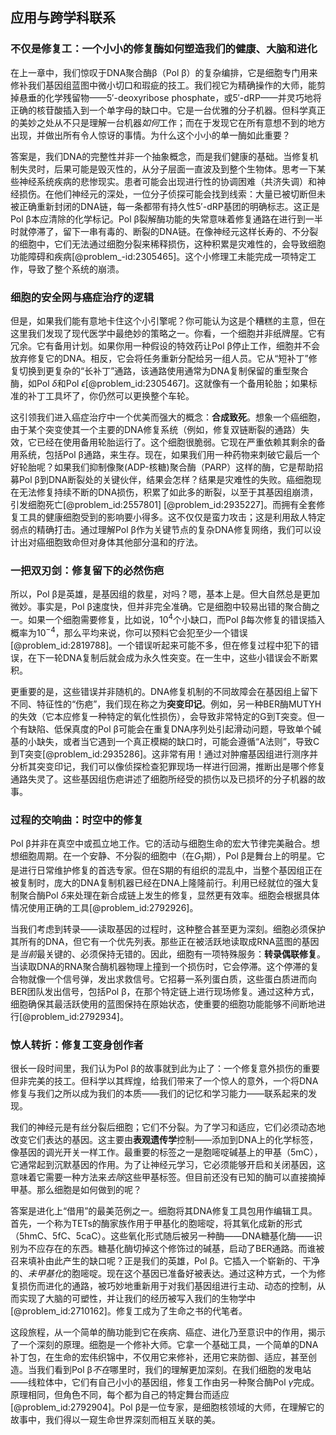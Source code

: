 ## 应用与跨学科联系

### 不仅是修复工：一个小小的修复酶如何塑造我们的健康、大脑和进化

在上一章中，我们惊叹于DNA聚合酶β（Pol β）的复杂编排，它是细胞专门用来修补我们基因组蓝图中微小切口和瑕疵的技工。我们视它为精确操作的大师，能剪掉悬垂的化学残留物——$5'$-deoxyribose phosphate，或$5'$-dRP——并灵巧地将正确的核苷酸插入到一个单字母的缺口中。它是一台优雅的分子机器。但科学真正的美妙之处从不只是理解一台机器*如何*工作；而在于发现它在所有意想不到的地方出现，并做出所有令人惊讶的事情。为什么这个小小的单一酶如此重要？

答案是，我们DNA的完整性并非一个抽象概念，而是我们健康的基础。当修复机制失灵时，后果可能是毁灭性的，从分子层面一直波及到整个生物体。思考一下某些神经系统疾病的悲惨现实。患者可能会出现进行性的协调困难（共济失调）和神经损伤。在他们神经元的深处，一位分子侦探可能会找到线索：大量已被切断但未被正确重新封闭的DNA链，每一条都带有持久性$5'$-dRP基团的明确标志。这正是Pol β本应清除的化学标记。Pol β裂解酶功能的失常意味着修复通路在进行到一半时就停滞了，留下一串有毒的、断裂的DNA链。在像神经元这样长寿的、不分裂的细胞中，它们无法通过细胞分裂来稀释损伤，这种积累是灾难性的，会导致细胞功能障碍和疾病[@problem_-id:2305465]。这个小修理工未能完成一项特定工作，导致了整个系统的崩溃。

### 细胞的安全网与癌症治疗的逻辑

但是，如果我们能有意地卡住这个小引擎呢？你可能认为这是个糟糕的主意，但在这里我们发现了现代医学中最绝妙的策略之一。你看，一个细胞并非纸牌屋。它有冗余。它有备用计划。如果你用一种假设的特效药让Pol β停止工作，细胞并不会放弃修复它的DNA。相反，它会将任务重新分配给另一组人员。它从“短补丁”修复切换到更复杂的“长补丁”通路，该通路使用通常为DNA复制保留的重型聚合酶，如Pol $\delta$和Pol $\epsilon$[@problem_id:2305467]。这就像有一个备用轮胎；如果标准的补丁工具坏了，你仍然可以更换整个车轮。

这引领我们进入癌症治疗中一个优美而强大的概念：**合成致死**。想象一个癌细胞，由于某个突变使其一个主要的DNA修复系统（例如，修复双链断裂的通路）失效，它已经在使用备用轮胎运行了。这个细胞很脆弱。它现在严重依赖其剩余的备用系统，包括Pol β通路，来生存。现在，如果我们用一种药物来刺破它最后一个好轮胎呢？如果我们抑制像聚(ADP-核糖)聚合酶（PARP）这样的酶，它是帮助招募Pol β到DNA断裂处的关键伙伴，结果会怎样？结果是灾难性的失败。癌细胞现在无法修复持续不断的DNA损伤，积累了如此多的断裂，以至于其基因组崩溃，引发细胞死亡[@problem_id:2557801] [@problem_id:2935227]。而拥有全套修复工具的健康细胞受到的影响要小得多。这不仅仅是蛮力攻击；这是利用敌人特定弱点的精确打击。通过理解Pol β作为关键节点的复杂DNA修复网络，我们可以设计出对癌细胞致命但对身体其他部分温和的疗法。

### 一把双刃剑：修复留下的必然伤疤

所以，Pol β是英雄，是基因组的救星，对吗？嗯，基本上是。但大自然总是更加微妙。事实是，Pol β速度快，但并非完全准确。它是细胞中较易出错的聚合酶之一。如果一个细胞需要修复，比如说，$10^4$个小缺口，而Pol β每次修复的错误插入概率为$10^{-4}$，那么平均来说，你可以预料它会犯至少一个错误[@problem_id:2819788]。一个错误听起来可能不多，但在修复过程中犯下的错误，在下一轮DNA复制后就会成为永久性突变。在一生中，这些小错误会不断累积。

更重要的是，这些错误并非随机的。DNA修复机制的不同故障会在基因组上留下不同、特征性的“伤疤”，我们现在称之为**突变印记**。例如，另一种BER酶MUTYH的失效（它本应修复一种特定的氧化性损伤），会导致非常特定的G到T突变。但一个有缺陷、低保真度的Pol β可能会在重复DNA序列处引起滑动问题，导致单个碱基的小缺失，或者当它遇到一个真正模糊的缺口时，可能会遵循“A法则”，导致C到T突变[@problem_id:2935286]。这非常有用！通过对肿瘤基因组进行测序并分析其突变印记，我们可以像侦探检查犯罪现场一样进行回溯，推断出是哪个修复通路失灵了。这些基因组伤疤讲述了细胞所经受的损伤以及已损坏的分子机器的故事。

### 过程的交响曲：时空中的修复

Pol β并非在真空中或孤立地工作。它的活动与细胞生命的宏大节律完美融合。想想细胞周期。在一个安静、不分裂的细胞中（在$G_1$期），Pol β是舞台上的明星。它是进行日常维护修复的首选专家。但在S期的有组织的混乱中，当整个基因组正在被复制时，庞大的DNA复制机器已经在DNA上隆隆前行。利用已经就位的强大复制聚合酶Pol $\delta$来处理在新合成链上发生的修复，显然更有效率。细胞会根据具体情况使用正确的工具[@problem_id:2792926]。

当我们考虑到转录——读取基因的过程时，这种整合甚至更为深刻。细胞必须保护其所有的DNA，但它有一个优先列表。那些正在被活跃地读取成RNA蓝图的基因是*当前*最关键的、必须保持无错的。因此，细胞有一项特殊服务：**转录偶联修复**。当读取DNA的RNA聚合酶机器物理上撞到一个损伤时，它会停滞。这个停滞的复合物就像一个信号弹，发出求救信号。它招募一系列蛋白质，这些蛋白质进而向BER团队发出信号，包括Pol β，在那个特定链上进行现场修复。通过这种方式，细胞确保其最活跃使用的蓝图保持在原始状态，使重要的细胞功能能够不间断地进行[@problem_id:2792934]。

### 惊人转折：修复工变身创作者

很长一段时间里，我们认为Pol β的故事就到此为止了：一个修复意外损伤的重要但非完美的技工。但科学以其辉煌，给我们带来了一个惊人的意外，一个将DNA修复与我们之所以成为我们的本质——我们的记忆和学习能力——联系起来的发现。

我们的神经元是有丝分裂后细胞；它们不分裂。为了学习和适应，它们必须动态地改变它们表达的基因。这主要由**表观遗传学**控制——添加到DNA上的化学标签，像基因的调光开关一样工作。最重要的标签之一是胞嘧啶碱基上的甲基（$5$mC），它通常起到沉默基因的作用。为了让神经元学习，它必须能够开启和关闭基因，这意味着它需要一种方法来*去除*这些甲基标签。但目前还没有已知的酶可以直接摘掉甲基。那么细胞是如何做到的呢？

答案是进化上“借用”的最美范例之一。细胞将其DNA修复工具包用作编辑工具。首先，一个称为TETs的酶家族作用于甲基化的胞嘧啶，将其氧化成新的形式（$5$hmC、$5$fC、$5$caC）。这些氧化形式随后被另一种酶——DNA糖基化酶——识别为不应存在的东西。糖基化酶切掉这个修饰过的碱基，启动了BER通路。而谁被召来填补由此产生的缺口呢？正是我们的英雄，Pol β。它插入一个崭新的、干净的、*未甲基化*的胞嘧啶。现在这个基因已准备好被表达。通过这种方式，一个为修复损伤而进化的通路，被巧妙地重新用于对我们基因组进行主动、动态的控制，从而实现了大脑的可塑性，并让我们的经历被写入我们的生物学中[@problem_id:2710162]。修复工成为了生命之书的代笔者。

这段旅程，从一个简单的酶功能到它在疾病、癌症、进化乃至意识中的作用，揭示了一个深刻的原理。细胞是一个修补大师。它拿一个基础工具，一个简单的DNA补丁包，在生命的宏伟织锦中，不仅用它来修补，还用它来防御、适应，甚至创造。当我们看到Pol β*不在*哪里时，我们的理解更加深刻。在我们细胞的发电站——线粒体中，它们有自己小小的基因组，修复工作由另一种聚合酶Pol $\gamma$完成。原理相同，但角色不同，每个都为自己的特定舞台而适应[@problem_id:2792904]。Pol β是一位专家，是细胞核领域的大师，在理解它的故事中，我们得以一窥生命世界深刻而相互关联的美。